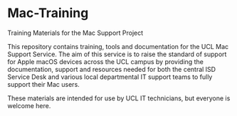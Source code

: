 # Mac-Training
Training Materials for the Mac Support Project

This repository contains training, tools and documentation for the UCL Mac Support Service. The aim of this service is to raise the standard of support for Apple macOS devices across the UCL campus by providing the documentation, support and resources needed for both the central ISD Service Desk and various local departmental IT support teams to fully support their Mac users.

These materials are intended for use by UCL IT technicians, but everyone is welcome here.
